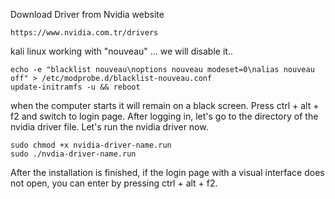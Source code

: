 Download Driver from Nvidia website

```
https://www.nvidia.com.tr/drivers
```

kali linux working with "nouveau" ... we will disable it..

```
echo -e "blacklist nouveau\noptions nouveau modeset=0\nalias nouveau off" > /etc/modprobe.d/blacklist-nouveau.conf
update-initramfs -u && reboot
```

when the computer starts it will remain on a black screen. Press ctrl + alt + f2 and switch to login page.
After logging in, let's go to the directory of the nvidia driver file. Let's run the nvidia driver now.

```
sudo chmod +x nvidia-driver-name.run
sudo ./nvdia-driver-name.run

```

After the installation is finished, if the login page with a visual interface does not open, you can enter by pressing ctrl + alt + f2.

